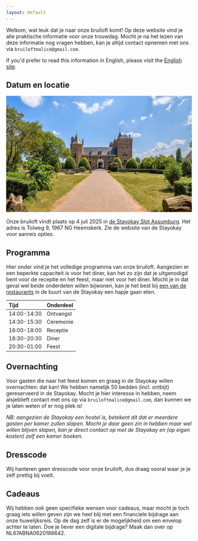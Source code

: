 ```yaml
---
layout: default
---
```


Welkom, wat leuk dat je naar onze bruiloft komt!
Op deze website vind je alle praktische informatie voor onze trouwdag.
Mocht je na het lezen van deze informatie nog vragen hebben, kan je altijd contact opnemen met ons via `bruiloftmalice@gmail.com`.

If you'd prefer to read this information in English, please visit the [English site](index_EN.md).

## Datum en locatie 

![Slot Assumburg](images/kasteel_small.jpg)

Onze bruiloft vindt plaats op 4 juli 2025 in [de Stayokay Slot Assumburg](https://www.stayokay.com/en/hostel/heemskerk).
Het adres is Tolweg 9, 1967 NG Heemskerk.
Zie de website van de Stayokay voor aanreis opties.

## Programma
Hier onder vind je het volledige programma van onze bruiloft.
Aangezien er een beperkte capaciteit is voor het diner, kan het zo zijn dat je uitgenodigd bent voor de receptie en het feest, maar niet voor het diner.
Mocht je in dat geval wel beide onderdelen willen bijwonen, kan je het best bij [een van de restaurants](https://www.google.com/maps/search/Restaurants/@52.5087696,4.6730517,15z/data=!4m7!2m6!3m5!2sStayokay+Hostel+Heemskerk+(Slot+Assumburg)!3s0x47c5fa0b7735a4f3:0x247bb53488a5bbe2!4m2!1d4.6850683!2d52.5052176?hl=en-US&entry=ttu&g_ep=EgoyMDI1MDUxNS4wIKXMDSoASAFQAw%3D%3D) in de buurt van de Stayokay een hapje gaan eten.

| Tijd            | Onderdeel         |
|:----------------|:------------------|
| 14:00-14:30     | Ontvangst         |
| 14:30-15:30     | Ceremonie         |
| 16:00-18:00     | Receptie          |
| 18:30-20:30     | Diner             |
| 20:30-01:00     | Feest             |

## Overnachting
Voor gasten die naar het feest komen en graag in de Stayokay willen overnachten: dat kan!
We hebben namelijk 50 bedden (incl. ontbijt) gereserveerd in de Stayokay.
Mocht je hier interesse in hebben, neem alsjeblieft contact met ons op via `bruiloftmalice@gmail.com`, dan kunnen we je laten weten of er nog plek is!

*NB: aangezien de Stayokay een hostel is, betekent dit dat er meerdere gasten per kamer zullen slapen.*
*Mocht je daar geen zin in hebben maar wel willen blijven slapen, kan je direct contact op met de Stayokay en (op eigen kosten) zelf een kamer boeken.*

## Dresscode
Wij hanteren geen dresscode voor onze bruiloft, dus draag vooral waar je je zelf prettig bij voelt.

## Cadeaus
Wij hebben ook geen specifieke wensen voor cadeaus, maar mocht je toch graag iets willen geven zijn we heel blij met een financiele bijdrage aan onze huwelijksreis.
Op de dag zelf is er de mogelijkheid om een envelop achter te laten. Doe je liever een digitale bijdrage? Maak dan over op NL67ABNA0620188642.
